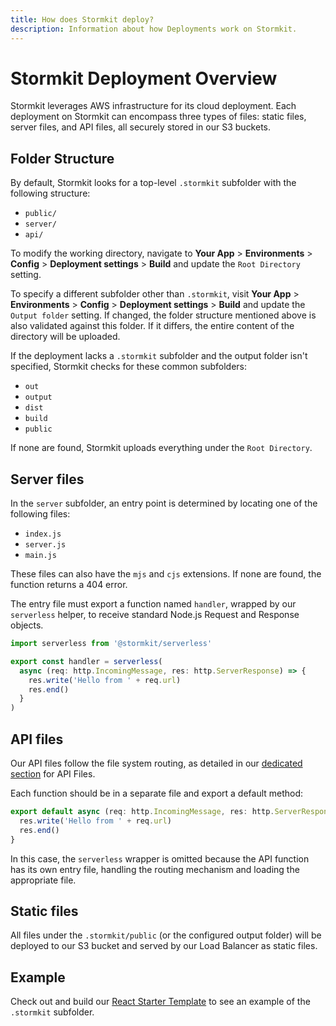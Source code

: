 ```yaml
---
title: How does Stormkit deploy?
description: Information about how Deployments work on Stormkit.
---
```


# Stormkit Deployment Overview

Stormkit leverages AWS infrastructure for its cloud deployment. Each deployment on Stormkit can encompass three types of files: static files, server files, and API files, all securely stored in our S3 buckets.

## Folder Structure

By default, Stormkit looks for a top-level `.stormkit` subfolder with the following structure:

- `public/`
- `server/`
- `api/`

To modify the working directory, navigate to **Your App** > **Environments** > **Config** > **Deployment settings** > **Build** and update the `Root Directory` setting.

To specify a different subfolder other than `.stormkit`, visit **Your App** > **Environments** > **Config** > **Deployment settings** > **Build** and update the `Output folder` setting. If changed, the folder structure mentioned above is also validated against this folder. If it differs, the entire content of the directory will be uploaded.

If the deployment lacks a `.stormkit` subfolder and the output folder isn't specified, Stormkit checks for these common subfolders:

- `out`
- `output`
- `dist`
- `build`
- `public`

If none are found, Stormkit uploads everything under the `Root Directory`.

## Server files

In the `server` subfolder, an entry point is determined by locating one of the following files:

- `index.js`
- `server.js`
- `main.js`

These files can also have the `mjs` and `cjs` extensions. If none are found, the function returns a 404 error.

The entry file must export a function named `handler`, wrapped by our `serverless` helper, to receive standard Node.js Request and Response objects.

```ts
import serverless from '@stormkit/serverless'

export const handler = serverless(
  async (req: http.IncomingMessage, res: http.ServerResponse) => {
    res.write('Hello from ' + req.url)
    res.end()
  }
)
```

## API files

Our API files follow the file system routing, as detailed in our [dedicated section](/docs/features/writing-api) for API Files.

Each function should be in a separate file and export a default method:

```ts
export default async (req: http.IncomingMessage, res: http.ServerResponse) => {
  res.write('Hello from ' + req.url)
  res.end()
}
```

In this case, the `serverless` wrapper is omitted because the API function has its own entry file, handling the routing mechanism and loading the appropriate file.

## Static files

All files under the `.stormkit/public` (or the configured output folder) will be deployed to our S3 bucket and served by our Load Balancer as static files.

## Example

Check out and build our [React Starter Template](https://github.com/stormkit-io/monorepo-template-react) to see an example of the `.stormkit` subfolder.
